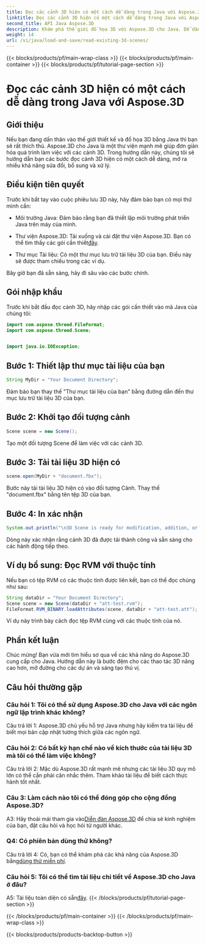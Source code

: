 ```yaml
---
title: Đọc các cảnh 3D hiện có một cách dễ dàng trong Java với Aspose.3D
linktitle: Đọc các cảnh 3D hiện có một cách dễ dàng trong Java với Aspose.3D
second_title: API Java Aspose.3D
description: Khám phá thế giới đồ họa 3D với Aspose.3D cho Java. Dễ dàng đọc và thao tác các cảnh 3D hiện có.
weight: 14
url: /vi/java/load-and-save/read-existing-3d-scenes/
---
```


{{< blocks/products/pf/main-wrap-class >}}
{{< blocks/products/pf/main-container >}}
{{< blocks/products/pf/tutorial-page-section >}}

# Đọc các cảnh 3D hiện có một cách dễ dàng trong Java với Aspose.3D

## Giới thiệu

Nếu bạn đang dấn thân vào thế giới thiết kế và đồ họa 3D bằng Java thì bạn sẽ rất thích thú. Aspose.3D cho Java là một thư viện mạnh mẽ giúp đơn giản hóa quá trình làm việc với các cảnh 3D. Trong hướng dẫn này, chúng tôi sẽ hướng dẫn bạn các bước đọc cảnh 3D hiện có một cách dễ dàng, mở ra nhiều khả năng sửa đổi, bổ sung và xử lý.

## Điều kiện tiên quyết

Trước khi bắt tay vào cuộc phiêu lưu 3D này, hãy đảm bảo bạn có mọi thứ mình cần:

- Môi trường Java: Đảm bảo rằng bạn đã thiết lập môi trường phát triển Java trên máy của mình.

-  Thư viện Aspose.3D: Tải xuống và cài đặt thư viện Aspose.3D. Bạn có thể tìm thấy các gói cần thiết[đây](https://releases.aspose.com/3d/java/).

- Thư mục Tài liệu: Có một thư mục lưu trữ tài liệu 3D của bạn. Điều này sẽ được tham chiếu trong các ví dụ.

Bây giờ bạn đã sẵn sàng, hãy đi sâu vào các bước chính.

## Gói nhập khẩu

Trước khi bắt đầu đọc cảnh 3D, hãy nhập các gói cần thiết vào mã Java của chúng tôi:

```java
import com.aspose.threed.FileFormat;
import com.aspose.threed.Scene;


import java.io.IOException;
```

## Bước 1: Thiết lập thư mục tài liệu của bạn

```java
String MyDir = "Your Document Directory";
```

Đảm bảo bạn thay thế "Thư mục tài liệu của bạn" bằng đường dẫn đến thư mục lưu trữ tài liệu 3D của bạn.

## Bước 2: Khởi tạo đối tượng cảnh

```java
Scene scene = new Scene();
```

Tạo một đối tượng Scene để làm việc với các cảnh 3D.

## Bước 3: Tải tài liệu 3D hiện có

```java
scene.open(MyDir + "document.fbx");
```

Bước này tải tài liệu 3D hiện có vào đối tượng Cảnh. Thay thế "document.fbx" bằng tên tệp 3D của bạn.

## Bước 4: In xác nhận

```java
System.out.println("\n3D Scene is ready for modification, addition, or processing purposes.");
```

Dòng này xác nhận rằng cảnh 3D đã được tải thành công và sẵn sàng cho các hành động tiếp theo.

## Ví dụ bổ sung: Đọc RVM với thuộc tính

Nếu bạn có tệp RVM có các thuộc tính được liên kết, bạn có thể đọc chúng như sau:

```java
String dataDir = "Your Document Directory";
Scene scene = new Scene(dataDir + "att-test.rvm");
FileFormat.RVM_BINARY.loadAttributes(scene, dataDir + "att-test.att");
```

Ví dụ này trình bày cách đọc tệp RVM cùng với các thuộc tính của nó.

## Phần kết luận

Chúc mừng! Bạn vừa mới tìm hiểu sơ qua về các khả năng do Aspose.3D cung cấp cho Java. Hướng dẫn này là bước đệm cho các thao tác 3D nâng cao hơn, mở đường cho các dự án và sáng tạo thú vị.

## Câu hỏi thường gặp

### Câu hỏi 1: Tôi có thể sử dụng Aspose.3D cho Java với các ngôn ngữ lập trình khác không?

Câu trả lời 1: Aspose.3D chủ yếu hỗ trợ Java nhưng hãy kiểm tra tài liệu để biết mọi bản cập nhật tương thích giữa các ngôn ngữ.

### Câu hỏi 2: Có bất kỳ hạn chế nào về kích thước của tài liệu 3D mà tôi có thể làm việc không?

Câu trả lời 2: Mặc dù Aspose.3D rất mạnh mẽ nhưng các tài liệu 3D quy mô lớn có thể cần phải cân nhắc thêm. Tham khảo tài liệu để biết cách thực hành tốt nhất.

### Câu 3: Làm cách nào tôi có thể đóng góp cho cộng đồng Aspose.3D?

 A3: Hãy thoải mái tham gia vào[Diễn đàn Aspose.3D](https://forum.aspose.com/c/3d/18) để chia sẻ kinh nghiệm của bạn, đặt câu hỏi và học hỏi từ người khác.

### Q4: Có phiên bản dùng thử không?

 Câu trả lời 4: Có, bạn có thể khám phá các khả năng của Aspose.3D bằng[dùng thử miễn phí](https://releases.aspose.com/).

### Câu hỏi 5: Tôi có thể tìm tài liệu chi tiết về Aspose.3D cho Java ở đâu?

A5: Tài liệu toàn diện có sẵn[đây](https://reference.aspose.com/3d/java/).
{{< /blocks/products/pf/tutorial-page-section >}}

{{< /blocks/products/pf/main-container >}}
{{< /blocks/products/pf/main-wrap-class >}}

{{< blocks/products/products-backtop-button >}}
